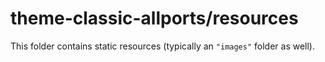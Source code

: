 # theme-classic-allports/resources

This folder contains static resources (typically an `"images"` folder as well).
